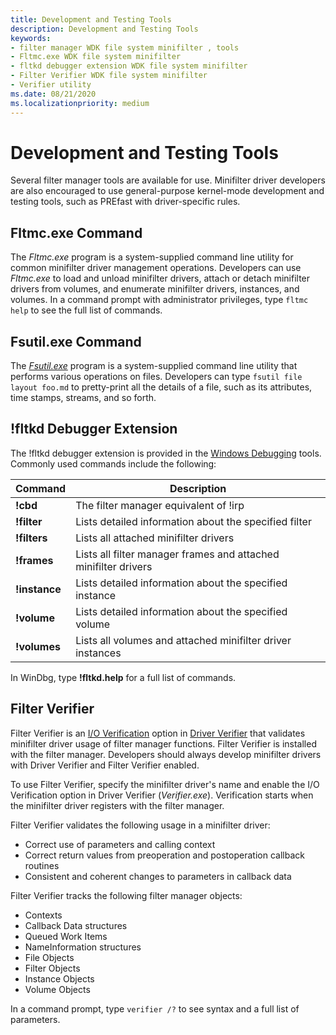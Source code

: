 ```yaml
---
title: Development and Testing Tools
description: Development and Testing Tools
keywords:
- filter manager WDK file system minifilter , tools
- Fltmc.exe WDK file system minifilter
- fltkd debugger extension WDK file system minifilter
- Filter Verifier WDK file system minifilter
- Verifier utility
ms.date: 08/21/2020
ms.localizationpriority: medium
---
```


# Development and Testing Tools

Several filter manager tools are available for use. Minifilter driver developers are also encouraged to use general-purpose kernel-mode development and testing tools, such as PREfast with driver-specific rules.

## Fltmc.exe Command

The *Fltmc.exe* program is a system-supplied command line utility for common minifilter driver management operations. Developers can use *Fltmc.exe* to load and unload minifilter drivers, attach or detach minifilter drivers from volumes, and enumerate minifilter drivers, instances, and volumes. In a command prompt with administrator privileges, type ```fltmc help``` to see the full list of commands.

## Fsutil.exe Command

The [*Fsutil.exe*](/windows-server/administration/windows-commands/fsutil-file) program is a system-supplied command line utility that performs various operations on files. Developers can type ```fsutil file layout foo.md``` to pretty-print all the details of a file, such as its attributes, time stamps, streams, and so forth.

## !fltkd Debugger Extension

The !fltkd debugger extension is provided in the [Windows Debugging](../debugger/index.md) tools. Commonly used commands include the following:

| Command | Description |
| ------- | ----------- |
| **!cbd** | The filter manager equivalent of !irp |
| **!filter** | Lists detailed information about the specified filter |
| **!filters** | Lists all attached minifilter drivers |
| **!frames** | Lists all filter manager frames and attached minifilter drivers |
| **!instance** | Lists detailed information about the specified instance |
| **!volume** | Lists detailed information about the specified volume |
| **!volumes** | Lists all volumes and attached minifilter driver instances |

In WinDbg, type **!fltkd.help** for a full list of commands.

## Filter Verifier

Filter Verifier is an [I/O Verification](../devtest/i-o-verification.md) option in [Driver Verifier](../devtest/driver-verifier.md) that validates minifilter driver usage of filter manager functions. Filter Verifier is installed with the filter manager. Developers should always develop minifilter drivers with Driver Verifier and Filter Verifier enabled.

To use Filter Verifier, specify the minifilter driver's name and enable the I/O Verification option in Driver Verifier (*Verifier.exe*). Verification starts when the minifilter driver registers with the filter manager.

Filter Verifier validates the following usage in a minifilter driver:

* Correct use of parameters and calling context
* Correct return values from preoperation and postoperation callback routines
* Consistent and coherent changes to parameters in callback data

Filter Verifier tracks the following filter manager objects:

* Contexts
* Callback Data structures
* Queued Work Items
* NameInformation structures
* File Objects
* Filter Objects
* Instance Objects
* Volume Objects

In a command prompt, type ```verifier /?``` to see syntax and a full list of parameters.
